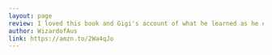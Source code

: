 ```yaml
---
layout: page
review: I loved this book and Gigi's account of what he learned as he explored bitcoin. The writing is engaging and the order makes it easy to digest in well segmented "chunks". Browse and consume, flick forward, flick back - perfect!
author: WizardofAus
link: https://amzn.to/2Wa4qJo
---
```

